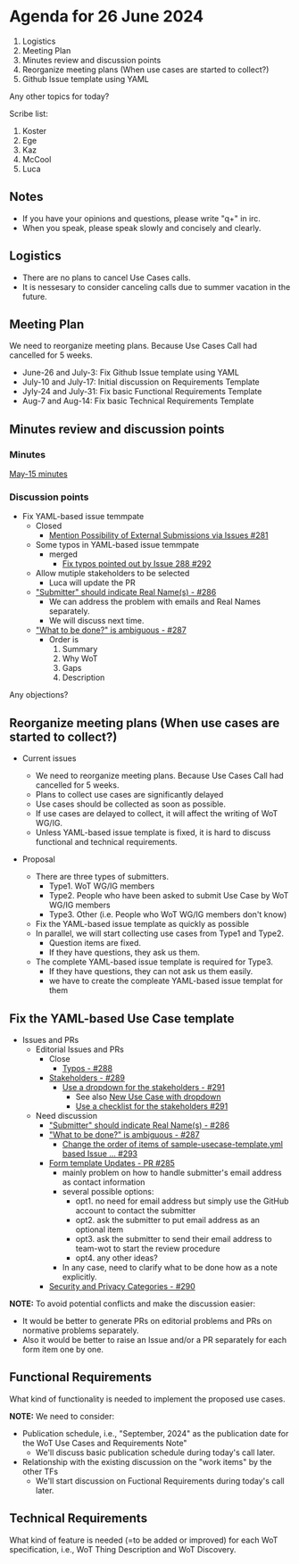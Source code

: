 # Agenda for 26 June 2024
1. Logistics
1. Meeting Plan
1. Minutes review and discussion points
1. Reorganize meeting plans (When use cases are started to collect?)
1. Github Issue template using YAML

Any other topics for today?

Scribe list:
1. Koster
1. Ege
1. Kaz
1. McCool
1. Luca

## Notes
* If you have your opinions and questions, please write "q+" in irc.
* When you speak, please speak slowly and concisely and clearly.

## Logistics
* There are no plans to cancel Use Cases calls.
* It is nessesary to consider canceling calls due to summer vacation in the future.

## Meeting Plan
We need to reorganize meeting plans. Because Use Cases Call had cancelled for 5 weeks.

* June-26 and July-3: Fix Github Issue template using YAML
* July-10 and July-17: Initial discussion on Requirements Template
* Jyly-24 and July-31: Fix basic Functional Requirements Template
* Aug-7 and Aug-14: Fix basic Technical Requirements Template

## Minutes review and discussion points

### Minutes

[May-15 minutes](https://www.w3.org/2024/05/15-wot-uc-minutes.html)

### Discussion points
* Fix YAML-based issue temmpate
    * Closed
        * [Mention Possibility of External Submissions via Issues #281](https://github.com/w3c/wot-usecases/issues/281)
    * Some typos in YAML-based issue temmpate
        * merged
            * [Fix typos pointed out by Issue 288 #292](https://github.com/w3c/wot-usecases/pull/292)
    * Allow mutiple stakeholders to be selected
        * Luca will update the PR
    * ["Submitter" should indicate Real Name(s) - #286](https://github.com/w3c/wot-usecases/issues/286)
        * We can address the problem with emails and Real Names separately.
        * We will discuss next time.
    * ["What to be done?" is ambiguous - #287](https://github.com/w3c/wot-usecases/issues/287)
        * Order is
          1) Summary
          2) Why WoT
          3) Gaps
          4) Description


Any objections?

## Reorganize meeting plans (When use cases are started to collect?)
* Current issues
    * We need to reorganize meeting plans. Because Use Cases Call had cancelled for 5 weeks.
    * Plans to collect use cases are significantly delayed
    * Use cases should be collected as soon as possible.
    * If use cases are delayed to collect, it will affect the writing of WoT WG/IG.
    * Unless YAML-based issue template is fixed, it is hard to discuss functional and technical requirements.

* Proposal
    * There are three types of submitters.
       * Type1. WoT WG/IG members
       * Type2. People who have been asked to submit Use Case by WoT WG/IG members
       * Type3. Other (i.e. People who WoT WG/IG members don't know)
    * Fix the YAML-based issue template as quickly as possible
    * In parallel, we will start collecting use cases from Type1 and Type2.
        * Question items are fixed.
        * If they have questions, they ask us them.
    * The complete YAML-based issue template is required for Type3.
        * If they have questions, they can not ask us them easily.
        * we have to create the compleate YAML-based issue templat for them

## Fix the YAML-based Use Case template

* Issues and PRs
    * Editorial Issues and PRs
        * Close
            * [Typos - #288](https://github.com/w3c/wot-usecases/issues/288)
        * [Stakeholders - #289](https://github.com/w3c/wot-usecases/issues/289)
            * [Use a dropdown for the stakeholders - #291](https://github.com/w3c/wot-usecases/pull/291)
                * See also [New Use Case with dropdown](https://github.com/w3c/wot-usecases/issues/new?assignees=&labels=UC&projects=&template=sample-usecase-template.yml&title=Add+new+use+case%3A+%3Ctitle%3E)
                * [Use a checklist for the stakeholders #291](https://github.com/w3c/wot-usecases/pull/291)
    * Need discussion
        * ["Submitter" should indicate Real Name(s) - #286](https://github.com/w3c/wot-usecases/issues/286)
        * ["What to be done?" is ambiguous - #287](https://github.com/w3c/wot-usecases/issues/287)
            * [Change the order of items of sample-usecase-template.yml based Issue … #293](https://github.com/w3c/wot-usecases/pull/293)
        * [Form template Updates - PR #285](https://github.com/w3c/wot-usecases/pull/285)
            * mainly problem on how to handle submitter's email address as contact information
            * several possible options:
                * opt1. no need for email address but simply use the GitHub account to contact the submitter
                * opt2. ask the submitter to put email address as an optional item
                * opt3. ask the submitter to send their email address to team-wot to start the review procedure
                * opt4. any other ideas?
            * In any case, need to clarify what to be done how as a note explicitly. 
        * [Security and Privacy Categories - #290](https://github.com/w3c/wot-usecases/issues/290) 

**NOTE:**
To avoid potential conflicts and make the discussion easier:
* It would be better to generate PRs on editorial problems and PRs on normative problems separately.
* Also it would be better to raise an Issue and/or a PR separately for each form item one by one.

## Functional Requirements
What kind of functionality is needed to implement the proposed use cases.

**NOTE:** We need to consider:
* Publication schedule, i.e., "September, 2024" as the publication date for the WoT Use Cases and Requirements Note"
    * We'll discuss basic publication schedule during today's call later.
* Relationship with the existing discussion on the "work items" by the other TFs
    * We'll start discussion on Fuctional Requirements during today's call later.

## Technical Requirements
What kind of feature is needed (=to be added or improved) for each WoT specification, i.e., WoT Thing Description and WoT Discovery.

